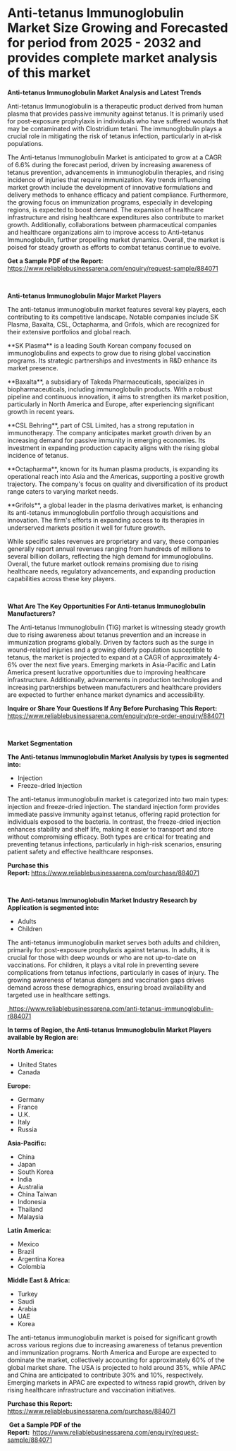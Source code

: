 <p><h1>Anti-tetanus Immunoglobulin Market Size Growing and Forecasted for period from 2025 - 2032 and provides complete market analysis of this market</h1></p><p><strong>Anti-tetanus Immunoglobulin Market Analysis and Latest Trends</strong></p>
<p><p>Anti-tetanus Immunoglobulin is a therapeutic product derived from human plasma that provides passive immunity against tetanus. It is primarily used for post-exposure prophylaxis in individuals who have suffered wounds that may be contaminated with Clostridium tetani. The immunoglobulin plays a crucial role in mitigating the risk of tetanus infection, particularly in at-risk populations.</p><p>The Anti-tetanus Immunoglobulin Market is anticipated to grow at a CAGR of 6.6% during the forecast period, driven by increasing awareness of tetanus prevention, advancements in immunoglobulin therapies, and rising incidence of injuries that require immunization. Key trends influencing market growth include the development of innovative formulations and delivery methods to enhance efficacy and patient compliance. Furthermore, the growing focus on immunization programs, especially in developing regions, is expected to boost demand. The expansion of healthcare infrastructure and rising healthcare expenditures also contribute to market growth. Additionally, collaborations between pharmaceutical companies and healthcare organizations aim to improve access to Anti-tetanus Immunoglobulin, further propelling market dynamics. Overall, the market is poised for steady growth as efforts to combat tetanus continue to evolve.</p></p>
<p><strong>Get a Sample PDF of the Report:&nbsp;</strong> <a href="https://www.reliablebusinessarena.com/enquiry/request-sample/884071?utm_campaign=3053&utm_medium=2&utm_source=Github&utm_content=ia&utm_term=19042025&utm_id=anti-tetanus-immunoglobulin">https://www.reliablebusinessarena.com/enquiry/request-sample/884071</a></p>
<p>&nbsp;</p>
<p><strong>Anti-tetanus Immunoglobulin Major Market Players</strong></p>
<p><p>The anti-tetanus immunoglobulin market features several key players, each contributing to its competitive landscape. Notable companies include SK Plasma, Baxalta, CSL, Octapharma, and Grifols, which are recognized for their extensive portfolios and global reach.</p><p>**SK Plasma** is a leading South Korean company focused on immunoglobulins and expects to grow due to rising global vaccination programs. Its strategic partnerships and investments in R&D enhance its market presence.</p><p>**Baxalta**, a subsidiary of Takeda Pharmaceuticals, specializes in biopharmaceuticals, including immunoglobulin products. With a robust pipeline and continuous innovation, it aims to strengthen its market position, particularly in North America and Europe, after experiencing significant growth in recent years.</p><p>**CSL Behring**, part of CSL Limited, has a strong reputation in immunotherapy. The company anticipates market growth driven by an increasing demand for passive immunity in emerging economies. Its investment in expanding production capacity aligns with the rising global incidence of tetanus.</p><p>**Octapharma**, known for its human plasma products, is expanding its operational reach into Asia and the Americas, supporting a positive growth trajectory. The company's focus on quality and diversification of its product range caters to varying market needs.</p><p>**Grifols**, a global leader in the plasma derivatives market, is enhancing its anti-tetanus immunoglobulin portfolio through acquisitions and innovation. The firm's efforts in expanding access to its therapies in underserved markets position it well for future growth.</p><p>While specific sales revenues are proprietary and vary, these companies generally report annual revenues ranging from hundreds of millions to several billion dollars, reflecting the high demand for immunoglobulins. Overall, the future market outlook remains promising due to rising healthcare needs, regulatory advancements, and expanding production capabilities across these key players.</p></p>
<p>&nbsp;</p>
<p><strong>What Are The Key Opportunities For Anti-tetanus Immunoglobulin Manufacturers?</strong></p>
<p><p>The Anti-tetanus Immunoglobulin (TIG) market is witnessing steady growth due to rising awareness about tetanus prevention and an increase in immunization programs globally. Driven by factors such as the surge in wound-related injuries and a growing elderly population susceptible to tetanus, the market is projected to expand at a CAGR of approximately 4-6% over the next five years. Emerging markets in Asia-Pacific and Latin America present lucrative opportunities due to improving healthcare infrastructure. Additionally, advancements in production technologies and increasing partnerships between manufacturers and healthcare providers are expected to further enhance market dynamics and accessibility.</p></p>
<p><strong>Inquire or Share Your Questions If Any Before Purchasing This Report:</strong> <a href="https://www.reliablebusinessarena.com/enquiry/pre-order-enquiry/884071?utm_campaign=3053&utm_medium=2&utm_source=Github&utm_content=ia&utm_term=19042025&utm_id=anti-tetanus-immunoglobulin">https://www.reliablebusinessarena.com/enquiry/pre-order-enquiry/884071</a></p>
<p>&nbsp;</p>
<p><strong>Market Segmentation</strong></p>
<p><strong>The Anti-tetanus Immunoglobulin Market Analysis by types is segmented into:</strong></p>
<p><ul><li>Injection</li><li>Freeze-dried Injection</li></ul></p>
<p><p>The anti-tetanus immunoglobulin market is categorized into two main types: injection and freeze-dried injection. The standard injection form provides immediate passive immunity against tetanus, offering rapid protection for individuals exposed to the bacteria. In contrast, the freeze-dried injection enhances stability and shelf life, making it easier to transport and store without compromising efficacy. Both types are critical for treating and preventing tetanus infections, particularly in high-risk scenarios, ensuring patient safety and effective healthcare responses.</p></p>
<p><strong>Purchase this Report:&nbsp;</strong><a href="https://www.reliablebusinessarena.com/purchase/884071?utm_campaign=3053&utm_medium=2&utm_source=Github&utm_content=ia&utm_term=19042025&utm_id=anti-tetanus-immunoglobulin">https://www.reliablebusinessarena.com/purchase/884071</a></p>
<p>&nbsp;</p>
<p><strong>The Anti-tetanus Immunoglobulin Market Industry Research by Application is segmented into:</strong></p>
<p><ul><li>Adults</li><li>Children</li></ul></p>
<p><p>The anti-tetanus immunoglobulin market serves both adults and children, primarily for post-exposure prophylaxis against tetanus. In adults, it is crucial for those with deep wounds or who are not up-to-date on vaccinations. For children, it plays a vital role in preventing severe complications from tetanus infections, particularly in cases of injury. The growing awareness of tetanus dangers and vaccination gaps drives demand across these demographics, ensuring broad availability and targeted use in healthcare settings.</p></p>
<p><a href="https://www.reliablebusinessarena.com/anti-tetanus-immunoglobulin-r884071?utm_campaign=3053&utm_medium=2&utm_source=Github&utm_content=ia&utm_term=19042025&utm_id=anti-tetanus-immunoglobulin">&nbsp;https://www.reliablebusinessarena.com/anti-tetanus-immunoglobulin-r884071</a></p>
<p><strong>In terms of Region, the Anti-tetanus Immunoglobulin Market Players available by Region are:</strong></p>
<p>
    <p> <strong> North America: </strong>
        <ul>
            <li>United States</li>
            <li>Canada</li>
        </ul>
        </p> 
    <p> <strong> Europe: </strong>
        <ul>
            <li>Germany</li>
            <li>France</li>
            <li>U.K.</li>
            <li>Italy</li>
            <li>Russia</li>
        </ul>
        </p> 
    <p> <strong> Asia-Pacific: </strong>
        <ul>
            <li>China</li>
            <li>Japan</li>
            <li>South Korea</li>
            <li>India</li>
            <li>Australia</li>
            <li>China Taiwan</li>
            <li>Indonesia</li>
            <li>Thailand</li>
            <li>Malaysia</li>
        </ul>
        </p> 
    <p> <strong> Latin America: </strong>
        <ul>
            <li>Mexico</li>
            <li>Brazil</li>
            <li>Argentina Korea</li>
            <li>Colombia</li>
        </ul>
        </p> 
    <p> <strong> Middle East & Africa: </strong>
        <ul>
            <li>Turkey</li>
            <li>Saudi</li>
            <li>Arabia</li>
            <li>UAE</li>
            <li>Korea</li>
        </ul>
    </p>
    </p>
<p><p>The anti-tetanus immunoglobulin market is poised for significant growth across various regions due to increasing awareness of tetanus prevention and immunization programs. North America and Europe are expected to dominate the market, collectively accounting for approximately 60% of the global market share. The USA is projected to hold around 35%, while APAC and China are anticipated to contribute 30% and 10%, respectively. Emerging markets in APAC are expected to witness rapid growth, driven by rising healthcare infrastructure and vaccination initiatives.</p></p>
<p><strong>Purchase this Report: </strong><a href="https://www.reliablebusinessarena.com/purchase/884071?utm_campaign=3053&utm_medium=2&utm_source=Github&utm_content=ia&utm_term=19042025&utm_id=anti-tetanus-immunoglobulin">https://www.reliablebusinessarena.com/purchase/884071</a></p>
<p>&nbsp;<strong>Get a Sample PDF of the Report:&nbsp;&nbsp;</strong><a href="https://www.reliablebusinessarena.com/enquiry/request-sample/884071?utm_campaign=3053&utm_medium=2&utm_source=Github&utm_content=ia&utm_term=19042025&utm_id=anti-tetanus-immunoglobulin">https://www.reliablebusinessarena.com/enquiry/request-sample/884071</a></p>
<p><strong></strong></p>
<p><p></p><p></p><p></p></p>
